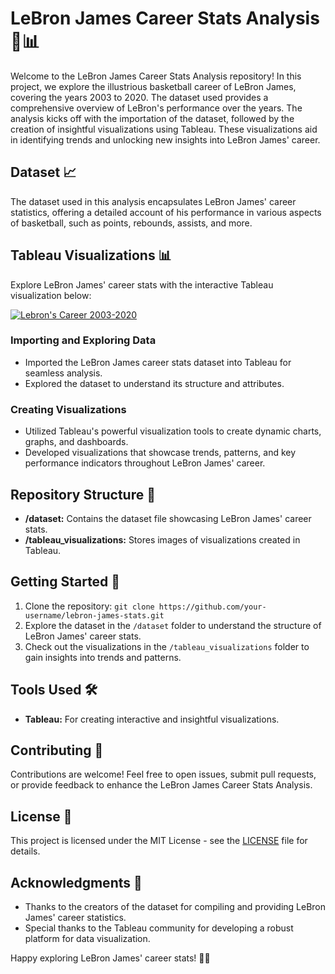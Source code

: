# LeBron James Career Stats Analysis 🏀📊

Welcome to the LeBron James Career Stats Analysis repository! In this project, we explore the illustrious basketball career of LeBron James, covering the years 2003 to 2020. The dataset used provides a comprehensive overview of LeBron's performance over the years. The analysis kicks off with the importation of the dataset, followed by the creation of insightful visualizations using Tableau. These visualizations aid in identifying trends and unlocking new insights into LeBron James' career.

## Dataset 📈

The dataset used in this analysis encapsulates LeBron James' career statistics, offering a detailed account of his performance in various aspects of basketball, such as points, rebounds, assists, and more.

## Tableau Visualizations 📊
Explore LeBron James' career stats with the interactive Tableau visualization below:

<div class='tableauPlaceholder' id='viz1701958480997' style='position: relative'>
  <noscript>
    <a href='#'>
      <img alt='Lebron&#39;s Career 2003-2020' src='https:&#47;&#47;public.tableau.com&#47;static&#47;images&#47;Le&#47;LebronCareer&#47;LebronsCareer2003-2020&#47;1_rss.png' style='border: none' />
    </a>
  </noscript>
  <object class='tableauViz' style='display:none;'>
    <param name='host_url' value='https%3A%2F%2Fpublic.tableau.com%2F' />
    <param name='embed_code_version' value='3' />
    <param name='site_root' value='' />
    <param name='name' value='LebronCareer&#47;LebronsCareer2003-2020' />
    <param name='tabs' value='no' />
    <param name='toolbar' value='yes' />
    <param name='static_image' value='https:&#47;&#47;public.tableau.com&#47;static&#47;images&#47;Le&#47;LebronCareer&#47;LebronsCareer2003-2020&#47;1.png' />
    <param name='animate_transition' value='yes' />
    <param name='display_static_image' value='yes' />
    <param name='display_spinner' value='yes' />
    <param name='display_overlay' value='yes' />
    <param name='display_count' value='yes' />
    <param name='language' value='en-US' />
  </object>
</div>

<script type='text/javascript'>
  var divElement = document.getElementById('viz1701958480997');
  var vizElement = divElement.getElementsByTagName('object')[0];
  if (divElement.offsetWidth > 800) {
    vizElement.style.width='100%';
    vizElement.style.height=(divElement.offsetWidth*0.75)+'px';
  } else if (divElement.offsetWidth > 500) {
    vizElement.style.width='100%';
    vizElement.style.height=(divElement.offsetWidth*0.75)+'px';
  } else {
    vizElement.style.width='100%';
    vizElement.style.height='1627px';
  }
  var scriptElement = document.createElement('script');
  scriptElement.src = 'https://public.tableau.com/javascripts/api/viz_v1.js';
  vizElement.parentNode.insertBefore(scriptElement, vizElement);
</script>


### Importing and Exploring Data

- Imported the LeBron James career stats dataset into Tableau for seamless analysis.
- Explored the dataset to understand its structure and attributes.

### Creating Visualizations

- Utilized Tableau's powerful visualization tools to create dynamic charts, graphs, and dashboards.
- Developed visualizations that showcase trends, patterns, and key performance indicators throughout LeBron James' career.

## Repository Structure 📁

- **/dataset:** Contains the dataset file showcasing LeBron James' career stats.
- **/tableau_visualizations:** Stores images of visualizations created in Tableau.

## Getting Started 🚀

1. Clone the repository: `git clone https://github.com/your-username/lebron-james-stats.git`
2. Explore the dataset in the `/dataset` folder to understand the structure of LeBron James' career stats.
3. Check out the visualizations in the `/tableau_visualizations` folder to gain insights into trends and patterns.

## Tools Used 🛠️

- **Tableau:** For creating interactive and insightful visualizations.


## Contributing 👥

Contributions are welcome! Feel free to open issues, submit pull requests, or provide feedback to enhance the LeBron James Career Stats Analysis.

## License 📄

This project is licensed under the MIT License - see the [LICENSE](LICENSE) file for details.

## Acknowledgments 🙏

- Thanks to the creators of the dataset for compiling and providing LeBron James' career statistics.
- Special thanks to the Tableau community for developing a robust platform for data visualization.

Happy exploring LeBron James' career stats! 🏀✨
